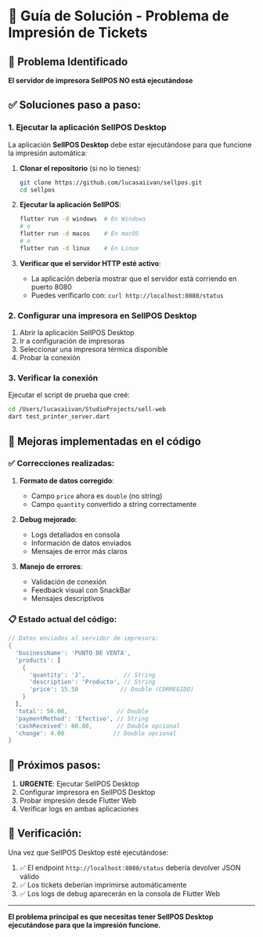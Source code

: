 # 🔧 Guía de Solución - Problema de Impresión de Tickets

## 🚨 Problema Identificado

**El servidor de impresora SellPOS NO está ejecutándose**

## ✅ Soluciones paso a paso:

### 1. Ejecutar la aplicación SellPOS Desktop

La aplicación **SellPOS Desktop** debe estar ejecutándose para que funcione la impresión automática:

1. **Clonar el repositorio** (si no lo tienes):
   ```bash
   git clone https://github.com/lucasaiivan/sellpos.git
   cd sellpos
   ```

2. **Ejecutar la aplicación SellPOS**:
   ```bash
   flutter run -d windows  # En Windows
   # o
   flutter run -d macos    # En macOS
   # o  
   flutter run -d linux    # En Linux
   ```

3. **Verificar que el servidor HTTP esté activo**:
   - La aplicación debería mostrar que el servidor está corriendo en puerto 8080
   - Puedes verificarlo con: `curl http://localhost:8080/status`

### 2. Configurar una impresora en SellPOS Desktop

1. Abrir la aplicación SellPOS Desktop
2. Ir a configuración de impresoras
3. Seleccionar una impresora térmica disponible
4. Probar la conexión

### 3. Verificar la conexión

Ejecutar el script de prueba que creé:
```bash
cd /Users/lucasaiivan/StudioProjects/sell-web
dart test_printer_server.dart
```

## 🔧 Mejoras implementadas en el código

### ✅ Correcciones realizadas:

1. **Formato de datos corregido**:
   - Campo `price` ahora es `double` (no string)
   - Campo `quantity` convertido a string correctamente

2. **Debug mejorado**:
   - Logs detallados en consola
   - Información de datos enviados
   - Mensajes de error más claros

3. **Manejo de errores**:
   - Validación de conexión
   - Feedback visual con SnackBar
   - Mensajes descriptivos

### 📋 Estado actual del código:

```dart
// Datos enviados al servidor de impresora:
{
  'businessName': 'PUNTO DE VENTA',
  'products': [
    {
      'quantity': '2',           // String
      'description': 'Producto', // String  
      'price': 15.50            // Double (CORREGIDO)
    }
  ],
  'total': 56.00,              // Double
  'paymentMethod': 'Efectivo', // String
  'cashReceived': 60.00,       // Double opcional
  'change': 4.00              // Double opcional
}
```

## 🚀 Próximos pasos:

1. **URGENTE**: Ejecutar SellPOS Desktop
2. Configurar impresora en SellPOS Desktop
3. Probar impresión desde Flutter Web
4. Verificar logs en ambas aplicaciones

## 📝 Verificación:

Una vez que SellPOS Desktop esté ejecutándose:

1. ✅ El endpoint `http://localhost:8080/status` debería devolver JSON válido
2. ✅ Los tickets deberían imprimirse automáticamente
3. ✅ Los logs de debug aparecerán en la consola de Flutter Web

---

**El problema principal es que necesitas tener SellPOS Desktop ejecutándose para que la impresión funcione.**
